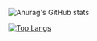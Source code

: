 ![Anurag's GitHub stats](https://github-readme-stats.vercel.app/api?username=1337Nirflector&show_icons=true&theme=onedark)

[![Top Langs](https://github-readme-stats.vercel.app/api/top-langs/?username=1337Nirflector&layout=compact)](https://github.com/anuraghazra/github-readme-stats)

